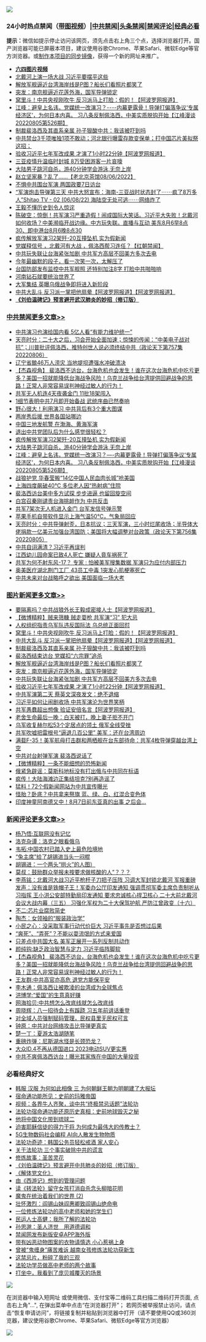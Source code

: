 ![](https://raw.githubusercontent.com/jsvpn/jsproxy/dev/64photo/fqnews-qr.jpg)

<div id="tt">
<h3>24小时热点禁闻（<a href="https://aaa.v2dns.tk/?QAjUl=BgRp5UNKRn&T5Vk=fPVH&Q59Ab=WxGE" target="_blank">带图视频</a>）|<a href="#%E4%B8%AD%E5%85%B1%E7%A6%81%E9%97%BB%E6%9B%B4%E5%A4%9A%E6%96%87%E7%AB%A0">中共禁闻</a>|<a href="#%E5%9B%BE%E7%89%87%E6%96%B0%E9%97%BB%E6%9B%B4%E5%A4%9A%E6%96%87%E7%AB%A0">头条禁闻</a>|<a href="#%E6%96%B0%E9%97%BB%E8%AF%84%E8%AE%BA%E6%9B%B4%E5%A4%9A%E6%96%87%E7%AB%A0">禁闻评论|<a href="#%E5%BF%85%E7%9C%8B%E7%BB%8F%E5%85%B8%E5%A5%BD%E6%96%87">经典必看</a></h3>
<div><b>提示：</b>微信如提示停止访问该网页，须先点击右上角三个点，选择浏览器打开。国产浏览器可能已屏蔽本项目，建议使用谷歌Chrome、苹果Safari、微软Edge等官方浏览器。或<a href="%E5%88%B6%E4%BD%9Cgit%E7%A6%81%E9%97%BB%E9%95%9C%E5%83%8F.md">制作本项目的同步镜像</a>，获得一个新的网址来推广。</div>
<ul>
<li><b><a href="http://d2.v2rss.gq/64.mp4" target="_blank">六四图片视频</a></b></li>
<li><a href="/cnnews/20220806/1768147.md">北戴河上演一场大战 习近平要摆平这些</a></li>
<li><a href="/topimagenews/20220806/1768175.md">解放军舰逼近台湾海岸线是P图？船长们看照片都笑了</a></li>
<li><a href="/topimagenews/20220806/1768167.md">突发：南京舰逼近花莲外海，国军导弹锁定</a></li>
<li><a href="/topimagenews/20220806/1768280.md">窝里斗！中共央视刚吹牛 反习派马上打脸：假的！【阿波罗网报道】</a></li>
<li><a href="/cbnews/20220806/1768135.md">江峰：避皇上名讳，党媒统一改演习？----内幕更露骨！导弹打偏落争议‘专属经济区’，为何日本内喜。 习八条反制佩洛西，中美实质脱钩开始【江峰漫谈20220805第526期】</a></li>
<li><a href="/topimagenews/20220806/1768198.md">制裁裴洛西及其直系亲属 孙子狠酸中共：我该被吓到吗</a></li>
<li><a href="/cnnews/20220806/1768232.md">中共禁台3千项唯独1项不敢动；河北银行曝雷存款变保单；打中国芯片美拟祭这招；</a></li>
<li><a href="/topimagenews/20220806/1768159.md">验收习近平七年军改成果 才演了1小时22分钟【阿波罗网报道】</a></li>
<li><a href="/cnnews/20220806/1768156.md">三亚疫情升温临时封城 8万受困游客一片哀嚎</a></li>
<li><a href="/cbnews/20220806/1768152.md">大陆男子跳河自杀，游40分钟学会游泳,无奈上岸</a></li>
<li><a href="/bannedvideo/20220807/1768326.md">赵立坚家暴？乱了……【老北京茶馆08/06/2022】</a></li>
<li><a href="/worldnews/20220807/1768350.md">不惧中共围台军演 两国政要7日访台</a></li>
<li><a href="/bannedvideo/20220807/1768302.md">“军演炮击导弹第三天 中共大怒宣布：海南-三亚战时状态封了⋯⋯疯了8万多人”Shitao TV - 02 (06/08/22) 海陆空无处可逃⋯⋯网络炸了</a></li>
<li><a href="/bannedvideo/20220807/1768303.md">王毅不懂历史到令人惊诧</a></li>
<li><a href="/bannedvideo/20220806/1768237.md">陈破空：惊倒！共军演习严重造假！闹成国际大笑话。习近平大失败！北戴河如何收场？中美濒临开战边缘。中方玩失联。直播与互动 美东8月6早8点30、即中港台8月6晚8点30</a></li>
<li><a href="/cbnews/20220806/1768168.md">疯传解放军演习2架歼-20互撞坠机 实为假新闻</a></li>
<li><a href="/bannedvideo/20220807/1768328.md">党媒释信号 ，北戴河有大战 ，佩洛西帮习连任？【红朝禁闻】</a></li>
<li><a href="/topimagenews/20220806/1768166.md">中共玩失联让台海紧张加剧 中共军方高层不回美方多次去电</a></li>
<li><a href="/funmedia/20220806/1768146.md">今年最幽默的段子，看一次笑一次，太解压了</a></li>
<li><a href="/cnnews/20220807/1768313.md">台国防部发布监控中共军舰照 还特别加注8字 打脸中共啪啪响</a></li>
<li><a href="/ssgc/20220806/1768255.md">河南钻石就要统治世界了</a></li>
<li><a href="/cnnews/20220806/1768219.md">大军集结 英曝乌俄战争即将进入新阶段</a></li>
<li><a href="/topimagenews/20220806/1768279.md">中共大乱斗 反习派一掌把他扇晕【阿波罗网报道】【阿波罗网报道】</a></li>
<li><b><a href="/comments/20200207/1272816.md" target="_blank">《刘伯温碑记》预言避开武汉肺炎的妙招（修订版）</a></b></li>
</ul>
</div>

<div class="catlist">
<h3><a href="/cbnews/" target="_blank">中共禁闻</a><span><a href="/cbnews/" target="_blank" rel="nofollow">更多文章>></a></span></h3>
<ul>
<li><a href="/cbnews/20220807/1768469.md" target="_blank">中共演习也演给国内看 5亿人看“有能力维护统一”</a></li>
<li><a href="/cbnews/20220807/1768433.md" target="_blank">天亮时分：二十大之后，习会开始全面加速；惊悚的传闻：“中美电子战对抗”；川普批评佩洛西，推特创世人说必须终结中共（政论天下第757集 20220806）</a></li>
<li><a href="/cbnews/20220807/1768421.md" target="_blank">辽宁省酿46万人涝灾 当地堤坝遭强水冲破溃决</a></li>
<li><a href="/comments/20220807/1768419.md" target="_blank">【杰森视角】 裴洛西不访台，台海危机也会发生！谁在这次台海危机中吃亏更多？美国一招就能降低台海战争风险！乌克兰战争给台湾提供回避战争的思路！正常人非常容易误判神经过敏人的行为！</a></li>
<li><a href="/cbnews/20220807/1768388.md" target="_blank">共军无人机连4天夜袭金门 11批18架闯入</a></li>
<li><a href="/cbnews/20220807/1768387.md" target="_blank">1细节表明中共7月即开始备战 武统序曲已然奏响</a></li>
<li><a href="/cbnews/20220807/1768371.md" target="_blank">野心很大！利用演习 中共背后有3个重大图谋</a></li>
<li><a href="/cbnews/20220807/1768363.md" target="_blank">两岸秀后援 世界各国站哪边</a></li>
<li><a href="/cbnews/20220807/1768346.md" target="_blank">中国三地发航警 在渤海、黄海军演</a></li>
<li><a href="/comments/20220806/1768236.md" target="_blank">退出中共党团队后为什么感觉很轻松？</a></li>
<li><a href="/cbnews/20220806/1768168.md" target="_blank">疯传解放军演习2架歼-20互撞坠机 实为假新闻</a></li>
<li><a href="/cbnews/20220806/1768152.md" target="_blank">大陆男子跳河自杀，游40分钟学会游泳,无奈上岸</a></li>
<li><a href="/cbnews/20220806/1768135.md" target="_blank">江峰：避皇上名讳，党媒统一改演习？&#8212;-内幕更露骨！导弹打偏落争议‘专属经济区’，为何日本内喜。 习八条反制佩洛西，中美实质脱钩开始【江峰漫谈20220805第526期】</a></li>
<li><a href="/cbnews/20220806/1768113.md" target="_blank">战狼护党 华春莹搬“14亿中国人民血肉长城”呛美国</a></li>
<li><a href="/cbnews/20220806/1768103.md" target="_blank">上海四度飙破40℃ 多位老人因“热射病”住院</a></li>
<li><a href="/cbnews/20220806/1768084.md" target="_blank">裴洛西访台美中多方试探 步步进逼 也留回旋空间</a></li>
<li><a href="/cbnews/20220806/1768083.md" target="_blank">白宫召秦刚谴责台海挑衅作为 中共反击</a></li>
<li><a href="/cbnews/20220806/1768082.md" target="_blank">共军7架次无人机进入金门 台军发信号弹示警</a></li>
<li><a href="/cbnews/20220806/1768060.md" target="_blank">苹果手机自带软件显示上海气温50℃，气象局回应</a></li>
<li><a href="/cbnews/20220806/1768039.md" target="_blank">天亮时分：中共导弹射歪，日本抗议；三天军演，三小时烂尾收场；半导体大佬捐款一亿美元加强台湾国防；美国将大幅调整对台政策（政论天下第756集 20220805）</a></li>
<li><a href="/cbnews/20220806/1768020.md" target="_blank">中共自诩满清？习近平再误判</a></li>
<li><a href="/cbnews/20220806/1767969.md" target="_blank">江西幼儿园命案已致4人死亡 嫌疑人竟车祸死了</a></li>
<li><a href="/cbnews/20220806/1767919.md" target="_blank">共军为何不射东风-17？ 专家 : 怕被美军搜集数据 军演只为应付内部压力</a></li>
<li><a href="/cbnews/20220806/1767918.md" target="_blank">奥美医疗湖北荆门工厂 43员工中毒 1突发心肌梗塞死亡</a></li>
<li><a href="/cbnews/20220806/1767885.md" target="_blank">中共未来对台战略呼之欲出 美国面临一场大考</a></li>

</ul>
</div>
<div class="catlist">
<h3><a href="/topimagenews/" target="_blank">图片新闻</a><span><a href="/topimagenews/" target="_blank" rel="nofollow">更多文章>></a></span></h3>
<ul>
<li><a href="/topimagenews/20220807/1768457.md" target="_blank">要隔离吗？中共战狼外长王毅成密接人士【阿波罗网报道】</a></li>
<li><a href="/topimagenews/20220807/1768441.md" target="_blank">【微博精粹】贼来筛糠 贼走耍枪 共军演“习” 犯大忌</a></li>
<li><a href="/topimagenews/20220807/1768420.md" target="_blank">人权组织指责乌军队违反国际法 乌总统正面回怼</a></li>
<li><a href="/topimagenews/20220806/1768280.md" target="_blank">窝里斗！中共央视刚吹牛 反习派马上打脸：假的！【阿波罗网报道】</a></li>
<li><a href="/topimagenews/20220806/1768279.md" target="_blank">中共大乱斗 反习派一掌把他扇晕【阿波罗网报道】【阿波罗网报道】</a></li>
<li><a href="/topimagenews/20220806/1768198.md" target="_blank">制裁裴洛西及其直系亲属 孙子狠酸中共：我该被吓到吗</a></li>
<li><a href="/topimagenews/20220806/1768185.md" target="_blank">裴洛西结束访台 党媒扣“六宗罪”追杀</a></li>
<li><a href="/topimagenews/20220806/1768175.md" target="_blank">解放军舰逼近台湾海岸线是P图？船长们看照片都笑了</a></li>
<li><a href="/topimagenews/20220806/1768167.md" target="_blank">突发：南京舰逼近花莲外海，国军导弹锁定</a></li>
<li><a href="/topimagenews/20220806/1768166.md" target="_blank">中共玩失联让台海紧张加剧 中共军方高层不回美方多次去电</a></li>
<li><a href="/topimagenews/20220806/1768159.md" target="_blank">验收习近平七年军改成果 才演了1小时22分钟【阿波罗网报道】</a></li>
<li><a href="/topimagenews/20220806/1768046.md" target="_blank">中共军演第二天 蔡英文深夜发文：绝不退缩</a></li>
<li><a href="/topimagenews/20220806/1768045.md" target="_blank">习近平如何让闹剧收场 中共军演沦为世界笑柄</a></li>
<li><a href="/topimagenews/20220806/1768026.md" target="_blank">共军愚蠢超出想像 验证安倍名言【阿波罗网报道】</a></li>
<li><a href="/topimagenews/20220806/1768004.md" target="_blank">老舍生命最后一晚：白天被打，晚上妻子拒不开门</a></li>
<li><a href="/topimagenews/20220806/1767953.md" target="_blank">乌军收复赫尔松53个定居点的领土 俄军全线受挫</a></li>
<li><a href="/topimagenews/20220805/1767856.md" target="_blank">共军吹嘘把雷根号“逼退几百公里” 美军：还在台湾周边</a></li>
<li><a href="/topimagenews/20220805/1767728.md" target="_blank">满载F-35！美军航母打击群和两栖舰在台东部待命：共军4枚导弹穿越台湾上空</a></li>
<li><a href="/topimagenews/20220805/1767680.md" target="_blank">中共对台射弹军演 裴洛西说话了</a></li>
<li><a href="/topimagenews/20220805/1767650.md" target="_blank">【微博精粹】一条不能细想的恐怖新闻</a></li>
<li><a href="/topimagenews/20220805/1767614.md" target="_blank">俄紧急辟谣：莫斯科地标没有打出俄与中共同在标语</a></li>
<li><a href="/topimagenews/20220805/1767613.md" target="_blank">疯传！大陆海滩边正集结坦克?别再造谣了</a></li>
<li><a href="/topimagenews/20220805/1767559.md" target="_blank">猛料！72个假新闻网站为中共宣传曝光</a></li>
<li><a href="/topimagenews/20220805/1767499.md" target="_blank">怪胎？卧底？中共拿来祭旗 蓝、绿、白、红混合变色体</a></li>
<li><a href="/topimagenews/20220805/1767445.md" target="_blank">印度神童阿南德又中！8月7日前东亚真的出事 之后会…</a></li>

</ul>
</div>
<div class="catlist">
<h3><a href="/comments/" target="_blank">新闻评论</a><span><a href="/comments/" target="_blank" rel="nofollow">更多文章>></a></span></h3>
<ul>
<li><a href="/comments/20220807/1768480.md" target="_blank">杨乃悟:互联网没有记忆</a></li>
<li><a href="/comments/20220807/1768479.md" target="_blank">洛克杂谭：洛克之眼看俄乌</a></li>
<li><a href="/comments/20220807/1768478.md" target="_blank">韦拓:中国农村已踏入史上最危险境地</a></li>
<li><a href="/comments/20220807/1768463.md" target="_blank">“兔主席”给了胡锡进当头一闷棍</a></li>
<li><a href="/comments/20220807/1768462.md" target="_blank">胡锡进：一个两头“拱火”的人图）</a></li>
<li><a href="/comments/20220807/1768461.md" target="_blank">莫叔：鼓励群众举报未按要求做核酸的人”？？？</a></li>
<li><a href="/comments/20220807/1768452.md" target="_blank">李燕铭：北戴河大战习近平枪杆子刀把子压阵 习调大军封锁北戴河 军报重磅发声：没有谁是铁帽子王！军委办公厅印发通知 强调贯彻军委主席负责制听从习指挥 王小洪公安部特勤局印发通知 要求忠诚核心捍卫核心 二十大前北戴河会议大战内幕（三五） 习强化军权为二十大保驾护航 严防江曾政变（十六）</a></li>
<li><a href="/comments/20220807/1768445.md" target="_blank">不二:芯片业腐败简史</a></li>
<li><a href="/comments/20220807/1768438.md" target="_blank">陶杰：女领袖的“服装政治学”</a></li>
<li><a href="/comments/20220807/1768437.md" target="_blank">小民之心：没采取军事行动代价巨大 习近平事先是否想过后果</a></li>
<li><a href="/comments/20220807/1768436.md" target="_blank">“爽死”、“弄死”？不能以耍流氓的方式来爱国</a></li>
<li><a href="/comments/20220807/1768425.md" target="_blank">只差点中共国大名 美军正展开一系列反制共动作</a></li>
<li><a href="/comments/20220807/1768424.md" target="_blank">颜纯钩:缺乏政治智慧与定力 习近平临阵脚软</a></li>
<li><a href="/comments/20220807/1768419.md" target="_blank">【杰森视角】 裴洛西不访台，台海危机也会发生！谁在这次台海危机中吃亏更多？美国一招就能降低台海战争风险！乌克兰战争给台湾提供回避战争的思路！正常人非常容易误判神经过敏人的行为！</a></li>
<li><a href="/comments/20220807/1768404.md" target="_blank">王友群:中共高官亦高危 退党方能保平安</a></li>
<li><a href="/comments/20220807/1768403.md" target="_blank">李木通：佩洛西让被欺凌的台湾成为全球焦点</a></li>
<li><a href="/comments/20220807/1768402.md" target="_blank">洪博学:“爱国”的生意真好赚</a></li>
<li><a href="/comments/20220807/1768400.md" target="_blank">网海拾贝:中共想怎么改底线就怎么改底线</a></li>
<li><a href="/comments/20220807/1768399.md" target="_blank">周晓辉：八一招待会上有蹊跷 习五年前讲话重登</a></li>
<li><a href="/comments/20220807/1768398.md" target="_blank">对全域人员强制赋码管理，民权县里无民权可言</a></li>
<li><a href="/comments/20220807/1768394.md" target="_blank">钟原：中共对台网络攻击比导弹更真实</a></li>
<li><a href="/comments/20220807/1768393.md" target="_blank">楚一丁：夏游太浩湖随笔</a></li>
<li><a href="/comments/20220807/1768383.md" target="_blank">重磅炸弹：尼斯湖水怪是长颈恐龙？</a></li>
<li><a href="/comments/20220807/1768382.md" target="_blank">大众ID.4不再从德国进口 2023电动SUV更实惠</a></li>
<li><a href="/comments/20220807/1768361.md" target="_blank">中共不爽佩洛西访台！曝光其家族在中国的大量投资</a></li>

</ul>
</div>

<div class="catlist">
<h3>必看经典好文</h3>
<ul>
<li><a href="/bannedvideo/20220328/1710971.md" target="_blank">韩服 汉服 为何如此相像 三 为何朝鲜王朝为明朝建了大报坛</a></li>
<li><a href="/cbnews/20180711/970353.md" target="_blank">宿命通功能所见：史前的玛雅帝国</a></li>
<li><a href="/comments/20220514/1732752.md" target="_blank">视频：各界牛人齐聚，谈中共“终极禁忌话题”法轮功</a></li>
<li><a href="/tculture/20121025/73069.md" target="_blank">法轮功宿命通功能还原历史真相：史前地球毁灭之秘</a></li>
<li><a href="/bannedvideo/20220502/1727317.md" target="_blank">他将中国文化带到琉球二</a></li>
<li><a href="/comments/20200622/1346846.md" target="_blank">迫害耶稣信徒的得力干将  为何成为最伟大的传教士？</a></li>
<li><a href="/topimagenews/20200527/1335347.md" target="_blank">5G生物数码社会编程 AI向人散发生物物质</a></li>
<li><a href="/comments/20220710/1756469.md" target="_blank">法轮功奇迹：韩国公务员轻松戒酒 家人安心</a></li>
<li><a href="/cbnews/20200703/1354907.md" target="_blank">关于法轮功 三个事实破除中共的谎言</a></li>
<li><a href="/comments/20220522/1736049.md" target="_blank">修炼故事：圣苦灵花</a></li>
<li><a href="/comments/20200207/1272816.md" target="_blank">《刘伯温碑记》预言避开中共肺炎的妙招（修订版）</a></li>
<li><a href="/bookwiki/20130610/138400.md" target="_blank">《解体党文化》</a></li>
<li><a href="/cbnews/20211017/1639767.md" target="_blank">由《西游记》想到的管理问题</a></li>
<li><a href="/comments/20190512/1127015.md" target="_blank">读《转法轮》留守女孩打消自杀念头柳暗花明</a></li>
<li><a href="/topimagenews/20180520/944940.md" target="_blank">魔鬼在统治着我们的世界 (2)</a></li>
<li><a href="/cbnews/20200727/1366904.md" target="_blank">壮怀激烈：阎锡山妹阎惠卿致阎锡山绝命电</a></li>
<li><a href="/cbnews/20200702/1354550.md" target="_blank">一位修炼法轮功的高中老师和她的学生们</a></li>
<li><a href="/ccpdope/20200729/1369047.md" target="_blank">民运人士高健：我所了解的法轮功</a></li>
<li><a href="/comments/20210216/1488350.md" target="_blank">孙思邈：圣人济世　用道德调和</a></li>
<li><a href="/comments/20200627/783266.md" target="_blank">禁闻网发布新版安卓APP海外版</a></li>
<li><a href="/lifebaike/20180811/984246.md" target="_blank">带有凶恶动物图案的衣物请慎选 小心惹祸上身</a></li>
<li><a href="/comments/20211125/1657403.md" target="_blank">曾被“鬼缠身”痛苦难诉 越南女孩修炼法轮功获新生</a></li>
<li><a href="/yule/20210123/1473216.md" target="_blank">这禁忌片，粉碎了我的三观</a></li>
<li><a href="/comments/20200629/1352533.md" target="_blank">法轮功学员做高中老师的两个故事</a></li>
<li><a href="/comments/20201015/1414242.md" target="_blank">打坐中，我看到了庞贝城覆灭的场景</a></li>

</ul>
</div>

![](https://raw.githubusercontent.com/jsvpn/jsproxy/dev/64photo/fqnews-qr.jpg)

在浏览器中输入短网址 或使用微信、支付宝等二维码工具扫描二维码打开页面, 点击右上角"...", 在弹出菜单中点击“在浏览器打开”； 若网页被举报禁止访问，请点击“恢复申请访问”，将链接复制并粘贴到浏览器中打开（请不要使用QQ或360浏览器，建议使用谷歌Chrome、苹果Safari、微软Edge等官方浏览器）

![](https://raw.githubusercontent.com/jsvpn/jsproxy/dev/64photo/wx.jpg)